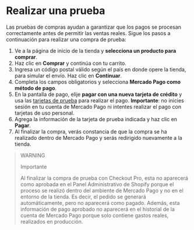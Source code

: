 # Realizar una prueba

Las pruebas de compras ayudan a garantizar que los pagos se procesan correctamente antes de permitir las ventas reales. Sigue los pasos a continuación para realizar una compra de prueba:

1. Ve a la página de inicio de la tienda y **selecciona un producto para comprar**.
2. Haz clic en **Comprar** y continúa con tu carrito.
3. Ingresa un código postal válido según el país en donde opere la tienda, para simular el envío. Haz clic en **Continuar**.
4. Completa los campos obligatorios y selecciona **Mercado Pago como método de pago**.
5. En la pantalla de pago, elije **pagar con una nueva tarjeta de crédito** y usa las [tarjetas de prueba](/developers/es/docs/shopify/test-cards) para realizar el pago. **Importante**: no inicies sesión en tu cuenta de Mercado Pago ni intentes realizar el pago con tarjetas de uso personal.
6. Agrega la información de la tarjeta de prueba indicada y haz clic en **Pagar**.
7. Al finalizar la compra, verás constancia de que la compra se ha realizado dentro de Mercado Pago y serás redirigido nuevamente a la tienda.


> WARNING
>
> Importante
>
> Al finalizar la compra de prueba con Checkout Pro, esta no aparecerá como aprobada en el Panel Administrativo de Shopify porque el proceso se realizó dentro del ambiente de Mercado Pago y no en el entorno de la tienda. Es decir, el pedido se generará automáticamente, pero no aparecerá como pagado. Además, esta información de pago aprobado no aparecerá en el historial de la cuenta de Mercado Pago porque solo contiene gastos reales, realizados en producción.
